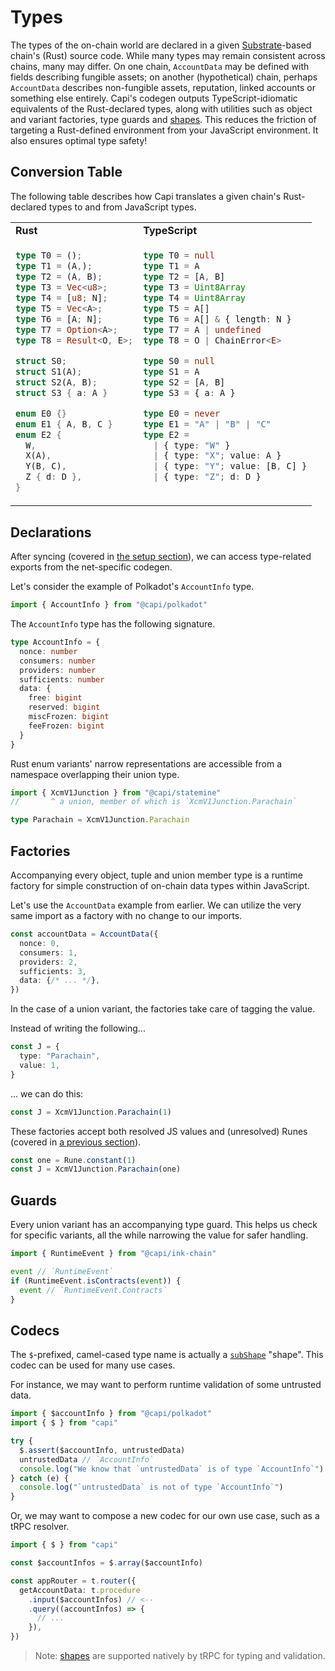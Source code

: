 # Types

The types of the on-chain world are declared in a given
[Substrate](https://substrate.io/)-based chain's (Rust) source code. While many
types may remain consistent across chains, many may differ. On one chain,
`AccountData` may be defined with fields describing fungible assets; on another
(hypothetical) chain, perhaps `AccountData` describes non-fungible assets,
reputation, linked accounts or something else entirely. Capi's codegen outputs
TypeScript-idiomatic equivalents of the Rust-declared types, along with
utilities such as object and variant factories, type guards and
[shapes](https://github.com/paritytech/subshape). This reduces the friction of
targeting a Rust-defined environment from your JavaScript environment. It also
ensures optimal type safety!

## Conversion Table

The following table describes how Capi translates a given chain's Rust-declared
types to and from JavaScript types.

<table><tr><td><b>Rust</b></td><td><b>TypeScript</b></td></tr><tr><td>

```rust
type T0 = ();
type T1 = (A,);
type T2 = (A, B);
type T3 = Vec<u8>;
type T4 = [u8; N];
type T5 = Vec<A>;
type T6 = [A; N];
type T7 = Option<A>;
type T8 = Result<O, E>;

struct S0;
struct S1(A);
struct S2(A, B);
struct S3 { a: A }

enum E0 {}
enum E1 { A, B, C }
enum E2 {
  W,
  X(A),
  Y(B, C),
  Z { d: D },
}
```

</td><td>

```ts
type T0 = null
type T1 = A
type T2 = [A, B]
type T3 = Uint8Array
type T4 = Uint8Array
type T5 = A[]
type T6 = A[] & { length: N }
type T7 = A | undefined
type T8 = O | ChainError<E>

type S0 = null
type S1 = A
type S2 = [A, B]
type S3 = { a: A }

type E0 = never
type E1 = "A" | "B" | "C"
type E2 =
  | { type: "W" }
  | { type: "X"; value: A }
  | { type: "Y"; value: [B, C] }
  | { type: "Z"; d: D }
​
```

</td></tr></table>

## Declarations

After syncing (covered in [the setup section](/setup)), we can access
type-related exports from the net-specific codegen.

Let's consider the example of Polkadot's `AccountInfo` type.

```ts
import { AccountInfo } from "@capi/polkadot"
```

The `AccountInfo` type has the following signature.

```ts
type AccountInfo = {
  nonce: number
  consumers: number
  providers: number
  sufficients: number
  data: {
    free: bigint
    reserved: bigint
    miscFrozen: bigint
    feeFrozen: bigint
  }
}
```

Rust enum variants' narrow representations are accessible from a namespace
overlapping their union type.

```ts
import { XcmV1Junction } from "@capi/statemine"
//       ^ a union, member of which is `XcmV1Junction.Parachain`

type Parachain = XcmV1Junction.Parachain
```

## Factories

Accompanying every object, tuple and union member type is a runtime factory for
simple construction of on-chain data types within JavaScript.

Let's use the `AccountData` example from earlier. We can utilize the very same
import as a factory with no change to our imports.

```ts
const accountData = AccountData({
  nonce: 0,
  consumers: 1,
  providers: 2,
  sufficients: 3,
  data: {/* ... */},
})
```

In the case of a union variant, the factories take care of tagging the value.

Instead of writing the following...

```ts
const J = {
  type: "Parachain",
  value: 1,
}
```

... we can do this:

```ts
const J = XcmV1Junction.Parachain(1)
```

These factories accept both resolved JS values and (unresolved) Runes (covered
in [a previous section](/basics/rune_primer)).

```ts
const one = Rune.constant(1)
const J = XcmV1Junction.Parachain(one)
```

## Guards

Every union variant has an accompanying type guard. This helps us check for
specific variants, all the while narrowing the value for safer handling.

```ts
import { RuntimeEvent } from "@capi/ink-chain"

event // `RuntimeEvent`
if (RuntimeEvent.isContracts(event)) {
  event // `RuntimeEvent.Contracts`
}
```

## Codecs

The `$`-prefixed, camel-cased type name is actually a
[`subShape`](https://github.com/paritytech/subshape) "shape". This codec can be
used for many use cases.

For instance, we may want to perform runtime validation of some untrusted data.

```ts
import { $accountInfo } from "@capi/polkadot"
import { $ } from "capi"

try {
  $.assert($accountInfo, untrustedData)
  untrustedData // `AccountInfo`
  console.log("We know that `untrustedData` is of type `AccountInfo`")
} catch (e) {
  console.log("`untrustedData` is not of type `AccountInfo`")
}
```

Or, we may want to compose a new codec for our own use case, such as a tRPC
resolver.

```ts
import { $ } from "capi"

const $accountInfos = $.array($accountInfo)

const appRouter = t.router({
  getAccountData: t.procedure
    .input($accountInfos) // <--
    .query((accountInfos) => {
      // ...
    }),
})
```

> Note: [shapes](https://github.com/paritytech/subshape) are supported natively
> by tRPC for typing and validation.
